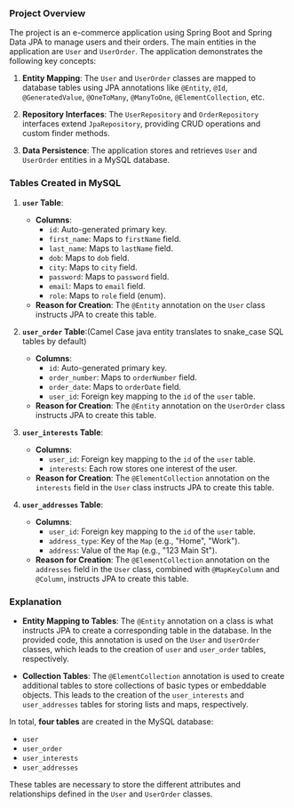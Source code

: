 ### Project Overview

The project is an e-commerce application using Spring Boot and Spring Data JPA to manage users and their orders. The main entities in the application are `User` and `UserOrder`. The application demonstrates the following key concepts:

1. **Entity Mapping**: The `User` and `UserOrder` classes are mapped to database tables using JPA annotations like `@Entity`, `@Id`, `@GeneratedValue`, `@OneToMany`, `@ManyToOne`, `@ElementCollection`, etc.

2. **Repository Interfaces**: The `UserRepository` and `OrderRepository` interfaces extend `JpaRepository`, providing CRUD operations and custom finder methods.

3. **Data Persistence**: The application stores and retrieves `User` and `UserOrder` entities in a MySQL database.

### Tables Created in MySQL

1. **`user` Table**:
    - **Columns**:
        - `id`: Auto-generated primary key.
        - `first_name`: Maps to `firstName` field.
        - `last_name`: Maps to `lastName` field.
        - `dob`: Maps to `dob` field.
        - `city`: Maps to `city` field.
        - `password`: Maps to `password` field.
        - `email`: Maps to `email` field.
        - `role`: Maps to `role` field (enum).
    - **Reason for Creation**: The `@Entity` annotation on the `User` class instructs JPA to create this table.

2. **`user_order` Table**:(Camel Case java entity translates to snake_case SQL tables by default)
    - **Columns**:
        - `id`: Auto-generated primary key.
        - `order_number`: Maps to `orderNumber` field.
        - `order_date`: Maps to `orderDate` field.
        - `user_id`: Foreign key mapping to the `id` of the `user` table.
    - **Reason for Creation**: The `@Entity` annotation on the `UserOrder` class instructs JPA to create this table.

3. **`user_interests` Table**:
    - **Columns**:
        - `user_id`: Foreign key mapping to the `id` of the `user` table.
        - `interests`: Each row stores one interest of the user.
    - **Reason for Creation**: The `@ElementCollection` annotation on the `interests` field in the `User` class instructs JPA to create this table.

4. **`user_addresses` Table**:
    - **Columns**:
        - `user_id`: Foreign key mapping to the `id` of the `user` table.
        - `address_type`: Key of the `Map` (e.g., "Home", "Work").
        - `address`: Value of the `Map` (e.g., "123 Main St").
    - **Reason for Creation**: The `@ElementCollection` annotation on the `addresses` field in the `User` class, combined with `@MapKeyColumn` and `@Column`, instructs JPA to create this table.

### Explanation

- **Entity Mapping to Tables**: The `@Entity` annotation on a class is what instructs JPA to create a corresponding table in the database. In the provided code, this annotation is used on the `User` and `UserOrder` classes, which leads to the creation of `user` and `user_order` tables, respectively.

- **Collection Tables**: The `@ElementCollection` annotation is used to create additional tables to store collections of basic types or embeddable objects. This leads to the creation of the `user_interests` and `user_addresses` tables for storing lists and maps, respectively.

In total, **four tables** are created in the MySQL database:
- `user`
- `user_order`
- `user_interests`
- `user_addresses`

These tables are necessary to store the different attributes and relationships defined in the `User` and `UserOrder` classes.
